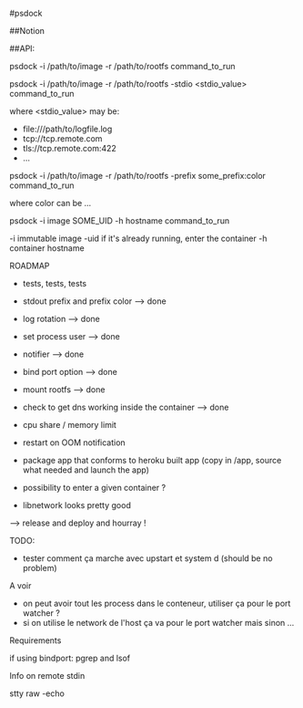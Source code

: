 #psdock

##Notion

##API:

psdock -i /path/to/image -r /path/to/rootfs command_to_run

psdock -i /path/to/image -r /path/to/rootfs -stdio <stdio_value> command_to_run

where <stdio_value> may be:
* file:///path/to/logfile.log
* tcp://tcp.remote.com
* tls://tcp.remote.com:422
* ...

psdock -i /path/to/image -r /path/to/rootfs -prefix some_prefix:color command_to_run

where color can be
...


psdock -i image SOME_UID -h hostname command_to_run

-i immutable image
-uid if it's already running, enter the container
-h container hostname

ROADMAP

- tests, tests, tests
- stdout prefix and prefix color --> done
- log rotation --> done
- set process user --> done
- notifier --> done
- bind port option --> done
- mount rootfs --> done
- check to get dns working inside the container --> done
- cpu share / memory limit
- restart on OOM notification


- package app that conforms to heroku built app (copy in /app, source what needed and launch the app)
- possibility to enter a given container ?
- libnetwork looks pretty good

--> release and deploy and hourray !

TODO:
- tester comment ça marche avec upstart et system d (should be no problem)


A voir

- on peut avoir tout les process dans le conteneur, utiliser ça pour le port watcher ?
- si on utilise le network de l'host ça va pour le port watcher mais sinon ...

Requirements

if using bindport: pgrep and lsof

Info on remote stdin

stty raw -echo
